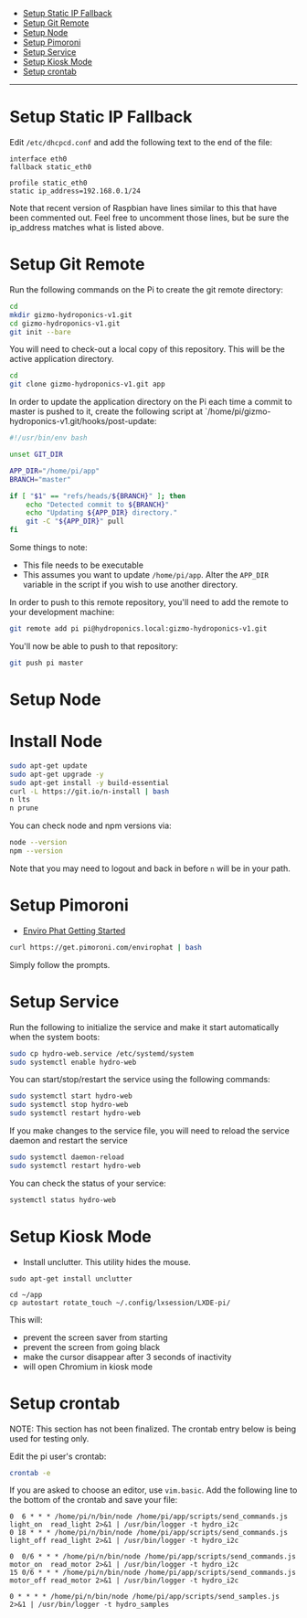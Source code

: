 - [Setup Static IP Fallback](#setup-static-ip-fallback)
- [Setup Git Remote](#setup-git-remote)
- [Setup Node](#setup-node)
- [Setup Pimoroni](#setup-pimoroni)
- [Setup Service](#setup-service)
- [Setup Kiosk Mode](#setup-kiosk-mode)
- [Setup crontab](#setup-crontab)

---

# Setup Static IP Fallback

Edit `/etc/dhcpcd.conf` and add the following text to the end of the file:

```
interface eth0
fallback static_eth0

profile static_eth0
static ip_address=192.168.0.1/24
```

Note that recent version of Raspbian have lines similar to this that have been commented out. Feel free to uncomment
those lines, but be sure the ip_address matches what is listed above.

# Setup Git Remote

Run the following commands on the Pi to create the git remote directory:

```sh
cd
mkdir gizmo-hydroponics-v1.git
cd gizmo-hydroponics-v1.git
git init --bare
```

You will need to check-out a local copy of this repository. This will be the active application directory.

```sh
cd
git clone gizmo-hydroponics-v1.git app
```

In order to update the application directory on the Pi each time a commit to master is pushed to it, create the following script at `/home/pi/gizmo-hydroponics-v1.git/hooks/post-update:

```sh
#!/usr/bin/env bash

unset GIT_DIR

APP_DIR="/home/pi/app"
BRANCH="master"

if [ "$1" == "refs/heads/${BRANCH}" ]; then
    echo "Detected commit to ${BRANCH}"
    echo "Updating ${APP_DIR} directory."
    git -C "${APP_DIR}" pull
fi
```

Some things to note:

- This file needs to be executable
- This assumes you want to update `/home/pi/app`. Alter the `APP_DIR` variable in the script if you wish to use another directory.

In order to push to this remote repository, you'll need to add the remote to your development machine:

```sh
git remote add pi pi@hydroponics.local:gizmo-hydroponics-v1.git
```

You'll now be able to push to that repository:

```sh
git push pi master
```

# Setup Node

# Install Node

```sh
sudo apt-get update
sudo apt-get upgrade -y
sudo apt-get install -y build-essential
curl -L https://git.io/n-install | bash
n lts
n prune
```

You can check node and npm versions via:

```sh
node --version
npm --version
```

Note that you may need to logout and back in before `n` will be in your path.

# Setup Pimoroni

- [Enviro Phat Getting Started](https://learn.pimoroni.com/tutorial/sandyj/getting-started-with-enviro-phat)

```bash
curl https://get.pimoroni.com/envirophat | bash
```

Simply follow the prompts.

# Setup Service

Run the following to initialize the service and make it start automatically when the system boots:

```bash
sudo cp hydro-web.service /etc/systemd/system
sudo systemctl enable hydro-web
```

You can start/stop/restart the service using the following commands:

```bash
sudo systemctl start hydro-web
sudo systemctl stop hydro-web
sudo systemctl restart hydro-web
```

If you make changes to the service file, you will need to reload the service daemon and restart the service

```bash
sudo systemctl daemon-reload
sudo systemctl restart hydro-web
```

You can check the status of your service:

```bash
systemctl status hydro-web
```

# Setup Kiosk Mode

- Install unclutter. This utility hides the mouse.

```
sudo apt-get install unclutter
```

```
cd ~/app
cp autostart rotate_touch ~/.config/lxsession/LXDE-pi/
```

This will:

- prevent the screen saver from starting
- prevent the screen from going black
- make the cursor disappear after 3 seconds of inactivity
- will open Chromium in kiosk mode

# Setup crontab

NOTE: This section has not been finalized. The crontab entry below is being used for testing only.

Edit the pi user's crontab:

```bash
crontab -e
```

If you are asked to choose an editor, use `vim.basic`. Add the following line to the bottom of the crontab and save your file:

```
0  6 * * * /home/pi/n/bin/node /home/pi/app/scripts/send_commands.js light_on  read_light 2>&1 | /usr/bin/logger -t hydro_i2c
0 18 * * * /home/pi/n/bin/node /home/pi/app/scripts/send_commands.js light_off read_light 2>&1 | /usr/bin/logger -t hydro_i2c

0  0/6 * * * /home/pi/n/bin/node /home/pi/app/scripts/send_commands.js motor_on  read_motor 2>&1 | /usr/bin/logger -t hydro_i2c
15 0/6 * * * /home/pi/n/bin/node /home/pi/app/scripts/send_commands.js motor_off read_motor 2>&1 | /usr/bin/logger -t hydro_i2c

0 * * * * /home/pi/n/bin/node /home/pi/app/scripts/send_samples.js 2>&1 | /usr/bin/logger -t hydro_samples
```
